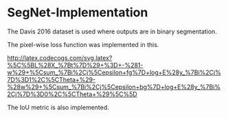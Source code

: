 # SegNet-Implementation
The Davis 2016 dataset is used where outputs are in binary segmentation. 

The pixel-wise loss function was implemented in this. 


http://latex.codecogs.com/svg.latex?%5C%5BL%28X_%7Bt%7D%29+%3D+-%281-w%29+%5Csum_%7Bi%2Cj%5Cepsilon+fg%7D+log+E%28y_%7Bi%2Cj%7D%3D1%2C%5CTheta+%29-%28w%29+%5Csum_%7Bi%2Cj%5Cepsilon+bg%7D+log+E%28y_%7Bi%2Cj%7D%3D0%2C%5CTheta+%29%5C%5D

The IoU metric is also implemented.

